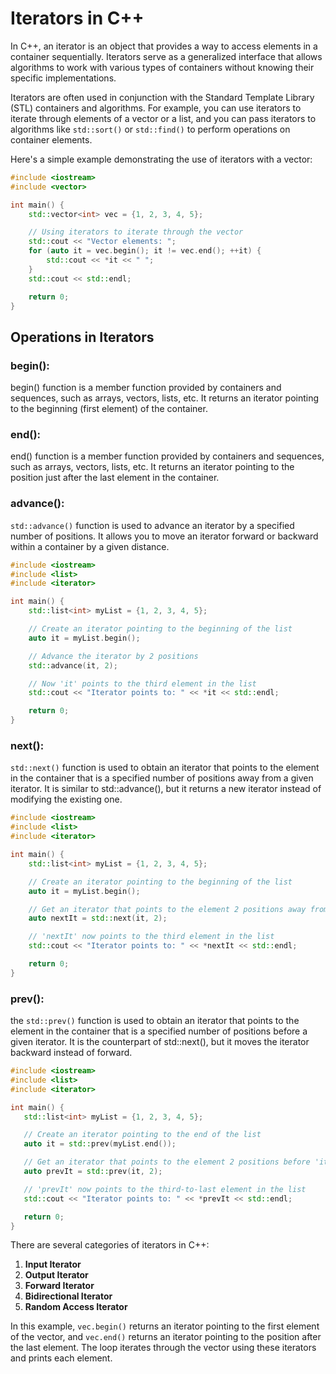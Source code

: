 # Iterators in C++
In C++, an iterator is an object that provides a way to access elements in a container sequentially. Iterators serve as a generalized interface that allows algorithms to work with various types of containers without knowing their specific implementations.

Iterators are often used in conjunction with the Standard Template Library (STL) containers and algorithms. For example, you can use iterators to iterate through elements of a vector or a list, and you can pass iterators to algorithms like `std::sort()` or `std::find()` to perform operations on container elements.

Here's a simple example demonstrating the use of iterators with a vector:

```cpp
#include <iostream>
#include <vector>

int main() {
    std::vector<int> vec = {1, 2, 3, 4, 5};

    // Using iterators to iterate through the vector
    std::cout << "Vector elements: ";
    for (auto it = vec.begin(); it != vec.end(); ++it) {
        std::cout << *it << " ";
    }
    std::cout << std::endl;

    return 0;
}
```
## Operations in Iterators

### begin():
 begin() function is a member function provided by containers and sequences, such as arrays, vectors, lists, etc. It returns an iterator pointing to the beginning (first element) of the container.
### end():
 end() function is a member function provided by containers and sequences, such as arrays, vectors, lists, etc. It returns an iterator pointing to the position just after the last element in the container.
### advance(): 
`std::advance()` function is used to advance an iterator by a specified number of positions. It allows you to move an iterator forward or backward within a container by a given distance.
```cpp
#include <iostream>
#include <list>
#include <iterator>

int main() {
    std::list<int> myList = {1, 2, 3, 4, 5};

    // Create an iterator pointing to the beginning of the list
    auto it = myList.begin();

    // Advance the iterator by 2 positions
    std::advance(it, 2);

    // Now 'it' points to the third element in the list
    std::cout << "Iterator points to: " << *it << std::endl;

    return 0;
}
```
### next():
`std::next()` function is used to obtain an iterator that points to the element in the container that is a specified number of positions away from a given iterator. It is similar to std::advance(), but it returns a new iterator instead of modifying the existing one.

```cpp
#include <iostream>
#include <list>
#include <iterator>

int main() {
    std::list<int> myList = {1, 2, 3, 4, 5};

    // Create an iterator pointing to the beginning of the list
    auto it = myList.begin();

    // Get an iterator that points to the element 2 positions away from 'it'
    auto nextIt = std::next(it, 2);

    // 'nextIt' now points to the third element in the list
    std::cout << "Iterator points to: " << *nextIt << std::endl;

    return 0;
}

```
### prev():
 the `std::prev()` function is used to obtain an iterator that points to the element in the container that is a specified number of positions before a given iterator. It is the counterpart of std::next(), but it moves the iterator backward instead of forward.

 ```cpp
#include <iostream>
#include <list>
#include <iterator>

int main() {
    std::list<int> myList = {1, 2, 3, 4, 5};

    // Create an iterator pointing to the end of the list
    auto it = std::prev(myList.end());

    // Get an iterator that points to the element 2 positions before 'it'
    auto prevIt = std::prev(it, 2);

    // 'prevIt' now points to the third-to-last element in the list
    std::cout << "Iterator points to: " << *prevIt << std::endl;

    return 0;
}

```
 
There are several categories of iterators in C++:

1. **Input Iterator**
2. **Output Iterator**
3. **Forward Iterator**
4. **Bidirectional Iterator**
5. **Random Access Iterator**


In this example, `vec.begin()` returns an iterator pointing to the first element of the vector, and `vec.end()` returns an iterator pointing to the position after the last element. The loop iterates through the vector using these iterators and prints each element.
